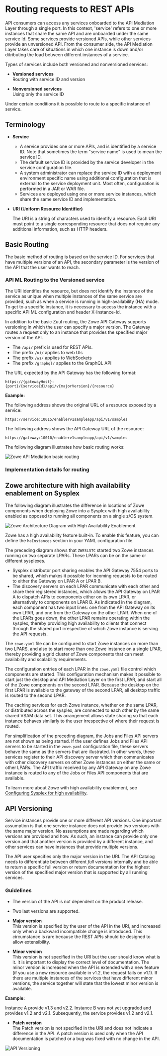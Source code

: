 # Routing requests to REST APIs

API consumers can access any services onboarded to the API Mediation Layer through a single port. In this context, 'service' refers to one or more instances that share the same API and are onboarded under the same service Id. Some services provide versioned APIs, while other services provide an unversioned API. From the consumer side, the API Mediation Layer takes care of situations in which one instance is down and/or ditributing the load between different instances of a service. 

Types of services include both versioned and nonversioned services:

* **Versioned services**  
Routing with service ID and version

* **Nonversioned services**  
Using only the service ID

Under certain conditions it is possible to route to a specific instance of service.

## Terminology

* **Service**

  * A service provides one or more APIs, and is identified by a service ID. Note that sometimes the term "service name" is used to mean the service ID.  
  * The default service ID is provided by the service developer in the service configuration file.  
  * A system administrator can replace the service ID with a deployment environment specific name using additional configuration that is external to the service deployment unit. Most often, configuration is performed in a JAR or WAR file.  
  * Services are deployed using one or more service instances, which share the same service ID and implementation.

* **URI (Uniform Resource Identifier)**

  The URI is a string of characters used to identify a resource. Each URI must point to a single corresponding resource that does not require any additional information, such as HTTP headers.

## Basic Routing

The basic method of routing is based on the service ID. For services that have multiple versions of an API, the secondary parameter is the version of the API that the user wants to reach. 

### API ML Routing to the Versioned service

The URI identifies the resource, but does not identify the instance of the service as unique when multiple instances of the same service are provided, such as when a service is running in high-availability (HA) mode. To get to a specific instance, it is necessary to access the instance with a specific API ML configuration and header X-Instance-Id.

In addition to the basic Zuul routing, the Zowe API Gateway supports versioning in which the user can specify a major version. The Gateway routes a request only to an instance that provides the specified major version of the API.

* The `/api/` prefix is used for REST APIs.
* The prefix `/ui/` applies to web UIs
* The prefix `/ws/` applies to WebSockets
* The prefix `/graphql/` applies to the GraphQL API

The URL expected by the API Gateway has the following format:

`https://{gatewayHost}:{port}/{serviceId}/api/v{majorVersion}/{resource}`

**Example:**

The following address shows the original URL of a resource exposed by a service:

```
https://service:10015/enablerv1sampleapp/api/v1/samples
```

The following address shows the API Gateway URL of the resource:

```
https://gateway:10010/enablerv1sampleapp/api/v1/samples
```

The following diagram illustrates how basic routing works:

![Zowe API Mediation basic routing](../../images/api-mediation/Basic-Routing.png)

### Implementation details for routing


## Zowe architecture with high availability enablement on Sysplex

The following diagram illustrates the difference in locations of Zowe components when deploying Zowe into a Sysplex with high availability enabled as opposed to running all components on a single z/OS system.  

![Zowe Architecture Diagram with High Availability Enablement](../../images/common/zowe-architecture-lpar.png)

Zowe has a high availability feature built-in. To enable this feature, you can define the `haInstances` section in your YAML configuration file.

The preceding diagram shows that `ZWESLSTC` started two Zowe instances running on two separate LPARs. These LPARs can be on the same or different sysplexes.  

- Sysplex distributor port sharing enables the API Gateway 7554 ports to be shared, which makes it possible for  incoming requests to be routed to either the Gateway on LPAR A or LPAR B.
- The discovery servers on each LPAR communicate with each other and share their registered instances, which allows the API Gateway on LPAR A to dispatch APIs to components either on its own LPAR, or alternatively to components on LPAR B. As indicated in the diagram, each component has two input lines: one from the API Gateway on its own LPAR, and one from the Gateway on the other LPAR. When one of the LPARs goes down, the other LPAR remains operating within the sysplex, thereby providing high availability to clients that connect through the shared port irrespective of which Zowe instance is serving the API requests.

The `zowe.yaml` file can be configured to start Zowe instances on more than two LPARS, and also to start more than one Zowe instance on a single LPAR, thereby providing a grid cluster of Zowe components that can meet availability and scalability requirements.  

The configuration entries of each LPAR in the `zowe.yaml` file control which components are started. This configuration mechanism makes it possible to start just the desktop and API Mediation Layer on the first LPAR, and start all of the Zowe components on the second LPAR. Because the desktop on the first LPAR is available to the gateway of the second LPAR, all desktop traffic is routed to the second LPAR.  

The caching services for each Zowe instance, whether on the same LPAR, or distributed across the sysplex, are connected to each other by the same shared VSAM data set. This arrangement allows state sharing so that each instance behaves similarly to the user irrespective of where their request is routed.  

For simplification of the preceding diagram, the Jobs and Files API servers are not shown as being started. If the user defines Jobs and Files API servers to be started in the `zowe.yaml` configuration file, these servers behave the same as the servers that are illustrated. In other words, these services register to their API discovery server which then communicates with other discovery servers on other Zowe instances on either the same or other LPARs. The API traffic received by any API Gateway on any Zowe instance is routed to any of the Jobs or Files API components that are available.  

To learn more about Zowe with high availability enablement, see [Configuring Sysplex for high availability](../configure-sysplex).

## API Versioning

Service instances provide one or more different API versions. One important assumption is that one service instance does not provide two versions with the same major version. No assumptions are made regarding which versions are provided and how. As such, an instance can provide only one version and that another version is provided by a different instance, and other services can have instances that provide multiple versions.

The API user specifies only the major version in the URI. The API Catalog needs to differentiate between different _full versions_ internally and be able to return a specific full version or return documentation for the highest version of the specified major version that is supported by all running services.

### Guidelines

- The version of the API is not dependent on the product release.

- Two last versions are supported.

 - **Major version**  
 This version is specified by the user of the API in the URI, and increased only when a backward incompatible change is introduced. This circumstance is rare because the REST APIs should be designed to allow extensibility.

 - **Minor version**  
 This version is not specified in the URI but the user should know what is it. It is important to display the correct level of documentation. The minor version is increased when the API is extended with a new feature (if you use a new resource available in v1.2, the request fails on v1.1). If there are multiple instances of the services that have different minor versions, the service together will state that the lowest minor version is available.
 
 **Example:**
 
 Instance A provide v1.3 and v2.2. Instance B was not yet upgraded and provides v1.2 and v2.1. Subsequently, the service provides v1.2 and v2.1.

 - **Patch version**  
 The Patch version is not specified in the URI and does not indicate a difference in the API. A patch version is used only when the API documentation is patched or a bug was fixed with no change in the API.

 ![API Versioning](../../images/api-mediation/API-Versioning.png)
